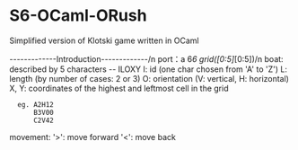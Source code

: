 # S6-OCaml-ORush
Simplified version of Klotski game written in OCaml

-------------Introduction-------------/n
port：a 6*6 grid([0:5]*[0:5])/n
boat: described by 5 characters -- ILOXY
      I: id (one char chosen from 'A' to 'Z')
      L: length (by number of cases: 2 or 3)
      O: orientation (V: vertical, H: horizontal)
      X, Y: coordinates of the highest and leftmost cell in the grid
      
      eg. A2H12
          B3V00
          C2V42
movement: '>': move forward
          '<': move back
